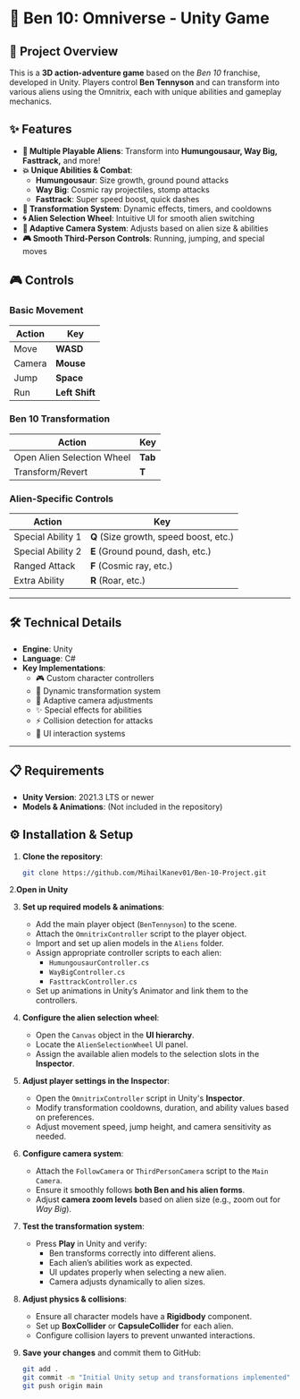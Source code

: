 # 📜 Ben 10: Omniverse - Unity Game


## 🌟 Project Overview  

This is a **3D action-adventure game** based on the *Ben 10* franchise, developed in Unity. Players control **Ben Tennyson** and can transform into various aliens using the Omnitrix, each with unique abilities and gameplay mechanics.

## ✨ Features  

- **🦸 Multiple Playable Aliens**: Transform into **Humungousaur, Way Big, Fasttrack,** and more!  
- **💥 Unique Abilities & Combat**:
  - **Humungousaur**: Size growth, ground pound attacks  
  - **Way Big**: Cosmic ray projectiles, stomp attacks  
  - **Fasttrack**: Super speed boost, quick dashes  
- **🔄 Transformation System**: Dynamic effects, timers, and cooldowns  
- **🌀 Alien Selection Wheel**: Intuitive UI for smooth alien switching  
- **🎥 Adaptive Camera System**: Adjusts based on alien size & abilities  
- **🎮 Smooth Third-Person Controls**: Running, jumping, and special moves  

## 🎮 Controls  

### **Basic Movement**
| Action  | Key |
|---------|------|
| Move    | **WASD** |
| Camera  | **Mouse** |
| Jump    | **Space** |
| Run     | **Left Shift** |

### **Ben 10 Transformation**
| Action  | Key |
|---------|------|
| Open Alien Selection Wheel | **Tab** |
| Transform/Revert | **T** |

### **Alien-Specific Controls**
| Action | Key |
|--------|------|
| Special Ability 1 | **Q** (Size growth, speed boost, etc.) |
| Special Ability 2 | **E** (Ground pound, dash, etc.) |
| Ranged Attack | **F** (Cosmic ray, etc.) |
| Extra Ability | **R** (Roar, etc.) |

---

## 🛠️ Technical Details  

- **Engine**: Unity  
- **Language**: C#  
- **Key Implementations**:
  - 🎮 Custom character controllers  
  - 🔄 Dynamic transformation system  
  - 🎥 Adaptive camera adjustments  
  - ✨ Special effects for abilities  
  - ⚡ Collision detection for attacks  
  - 📜 UI interaction systems  

---

## 📋 Requirements  

- **Unity Version**: 2021.3 LTS or newer  
- **Models & Animations**: (Not included in the repository)  

## ⚙️ Installation & Setup  

1. **Clone the repository**:  
   ```sh
   git clone https://github.com/MihailKanev01/Ben-10-Project.git
   
2.**Open in Unity**
   
3. **Set up required models & animations**:  
   - Add the main player object (`BenTennyson`) to the scene.  
   - Attach the `OmnitrixController` script to the player object.  
   - Import and set up alien models in the `Aliens` folder.  
   - Assign appropriate controller scripts to each alien:  
     - `HumungousaurController.cs`  
     - `WayBigController.cs`  
     - `FasttrackController.cs`  
   - Set up animations in Unity’s Animator and link them to the controllers.  

4. **Configure the alien selection wheel**:  
   - Open the `Canvas` object in the **UI hierarchy**.  
   - Locate the `AlienSelectionWheel` UI panel.  
   - Assign the available alien models to the selection slots in the **Inspector**.  

5. **Adjust player settings in the Inspector**:  
   - Open the `OmnitrixController` script in Unity's **Inspector**.  
   - Modify transformation cooldowns, duration, and ability values based on preferences.  
   - Adjust movement speed, jump height, and camera sensitivity as needed.  

6. **Configure camera system**:  
   - Attach the `FollowCamera` or `ThirdPersonCamera` script to the `Main Camera`.  
   - Ensure it smoothly follows **both Ben and his alien forms**.  
   - Adjust **camera zoom levels** based on alien size (e.g., zoom out for *Way Big*).  

7. **Test the transformation system**:  
   - Press **Play** in Unity and verify:  
     - Ben transforms correctly into different aliens.  
     - Each alien’s abilities work as expected.  
     - UI updates properly when selecting a new alien.  
     - Camera adjusts dynamically to alien sizes.  

8. **Adjust physics & collisions**:  
   - Ensure all character models have a **Rigidbody** component.  
   - Set up **BoxCollider** or **CapsuleCollider** for each alien.  
   - Configure collision layers to prevent unwanted interactions.  

9. **Save your changes** and commit them to GitHub:  
   ```sh
   git add .
   git commit -m "Initial Unity setup and transformations implemented"
   git push origin main


